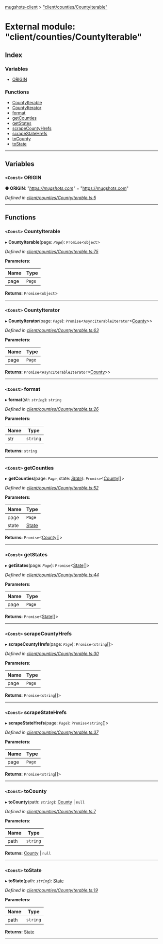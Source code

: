 [mugshots-client](../README.md) > ["client/counties/CountyIterable"](../modules/_client_counties_countyiterable_.md)

# External module: "client/counties/CountyIterable"

## Index

### Variables

* [ORIGIN](_client_counties_countyiterable_.md#origin)

### Functions

* [CountyIterable](_client_counties_countyiterable_.md#countyiterable)
* [CountyIterator](_client_counties_countyiterable_.md#countyiterator)
* [format](_client_counties_countyiterable_.md#format)
* [getCounties](_client_counties_countyiterable_.md#getcounties)
* [getStates](_client_counties_countyiterable_.md#getstates)
* [scrapeCountyHrefs](_client_counties_countyiterable_.md#scrapecountyhrefs)
* [scrapeStateHrefs](_client_counties_countyiterable_.md#scrapestatehrefs)
* [toCounty](_client_counties_countyiterable_.md#tocounty)
* [toState](_client_counties_countyiterable_.md#tostate)

---

## Variables

<a id="origin"></a>

### `<Const>` ORIGIN

**● ORIGIN**: *"https://mugshots.com"* = "https://mugshots.com"

*Defined in [client/counties/CountyIterable.ts:5](https://github.com/agaricide/mugshots-client/blob/b6f584c/src/client/counties/CountyIterable.ts#L5)*

___

## Functions

<a id="countyiterable"></a>

### `<Const>` CountyIterable

▸ **CountyIterable**(page: *`Page`*): `Promise`<`object`>

*Defined in [client/counties/CountyIterable.ts:75](https://github.com/agaricide/mugshots-client/blob/b6f584c/src/client/counties/CountyIterable.ts#L75)*

**Parameters:**

| Name | Type |
| ------ | ------ |
| page | `Page` |

**Returns:** `Promise`<`object`>

___
<a id="countyiterator"></a>

### `<Const>` CountyIterator

▸ **CountyIterator**(page: *`Page`*): `Promise`<`AsyncIterableIterator`<[County](../interfaces/_client_types_county_.county.md)>>

*Defined in [client/counties/CountyIterable.ts:63](https://github.com/agaricide/mugshots-client/blob/b6f584c/src/client/counties/CountyIterable.ts#L63)*

**Parameters:**

| Name | Type |
| ------ | ------ |
| page | `Page` |

**Returns:** `Promise`<`AsyncIterableIterator`<[County](../interfaces/_client_types_county_.county.md)>>

___
<a id="format"></a>

### `<Const>` format

▸ **format**(str: *`string`*): `string`

*Defined in [client/counties/CountyIterable.ts:26](https://github.com/agaricide/mugshots-client/blob/b6f584c/src/client/counties/CountyIterable.ts#L26)*

**Parameters:**

| Name | Type |
| ------ | ------ |
| str | `string` |

**Returns:** `string`

___
<a id="getcounties"></a>

### `<Const>` getCounties

▸ **getCounties**(page: *`Page`*, state: *[State](../interfaces/_client_types_state_.state.md)*): `Promise`<[County](../interfaces/_client_types_county_.county.md)[]>

*Defined in [client/counties/CountyIterable.ts:52](https://github.com/agaricide/mugshots-client/blob/b6f584c/src/client/counties/CountyIterable.ts#L52)*

**Parameters:**

| Name | Type |
| ------ | ------ |
| page | `Page` |
| state | [State](../interfaces/_client_types_state_.state.md) |

**Returns:** `Promise`<[County](../interfaces/_client_types_county_.county.md)[]>

___
<a id="getstates"></a>

### `<Const>` getStates

▸ **getStates**(page: *`Page`*): `Promise`<[State](../interfaces/_client_types_state_.state.md)[]>

*Defined in [client/counties/CountyIterable.ts:44](https://github.com/agaricide/mugshots-client/blob/b6f584c/src/client/counties/CountyIterable.ts#L44)*

**Parameters:**

| Name | Type |
| ------ | ------ |
| page | `Page` |

**Returns:** `Promise`<[State](../interfaces/_client_types_state_.state.md)[]>

___
<a id="scrapecountyhrefs"></a>

### `<Const>` scrapeCountyHrefs

▸ **scrapeCountyHrefs**(page: *`Page`*): `Promise`<`string`[]>

*Defined in [client/counties/CountyIterable.ts:30](https://github.com/agaricide/mugshots-client/blob/b6f584c/src/client/counties/CountyIterable.ts#L30)*

**Parameters:**

| Name | Type |
| ------ | ------ |
| page | `Page` |

**Returns:** `Promise`<`string`[]>

___
<a id="scrapestatehrefs"></a>

### `<Const>` scrapeStateHrefs

▸ **scrapeStateHrefs**(page: *`Page`*): `Promise`<`string`[]>

*Defined in [client/counties/CountyIterable.ts:37](https://github.com/agaricide/mugshots-client/blob/b6f584c/src/client/counties/CountyIterable.ts#L37)*

**Parameters:**

| Name | Type |
| ------ | ------ |
| page | `Page` |

**Returns:** `Promise`<`string`[]>

___
<a id="tocounty"></a>

### `<Const>` toCounty

▸ **toCounty**(path: *`string`*): [County](../interfaces/_client_types_county_.county.md) \| `null`

*Defined in [client/counties/CountyIterable.ts:7](https://github.com/agaricide/mugshots-client/blob/b6f584c/src/client/counties/CountyIterable.ts#L7)*

**Parameters:**

| Name | Type |
| ------ | ------ |
| path | `string` |

**Returns:** [County](../interfaces/_client_types_county_.county.md) \| `null`

___
<a id="tostate"></a>

### `<Const>` toState

▸ **toState**(path: *`string`*): [State](../interfaces/_client_types_state_.state.md)

*Defined in [client/counties/CountyIterable.ts:19](https://github.com/agaricide/mugshots-client/blob/b6f584c/src/client/counties/CountyIterable.ts#L19)*

**Parameters:**

| Name | Type |
| ------ | ------ |
| path | `string` |

**Returns:** [State](../interfaces/_client_types_state_.state.md)

___

